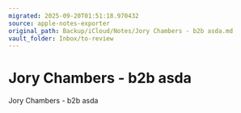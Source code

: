 ```yaml
---
migrated: 2025-09-20T01:51:18.970432
source: apple-notes-exporter
original_path: Backup/iCloud/Notes/Jory Chambers - b2b asda.md
vault_folder: Inbox/to-review
---
```

# Jory Chambers - b2b asda

Jory Chambers - b2b asda 
